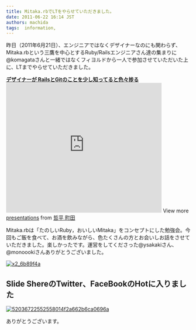 ```yaml
---
title: Mitaka.rbでLTをやらせていただきました。
date: 2011-06-22 16:14 JST
authors: machida
tags:  information, 
---
```

昨日（2011年6月21日）、エンジニアではなくデザイナーなのにも関わらず、Mitaka.rbという三鷹を中心とするRuby/Railsエンジニアさん達の集まりに@komagataさんと一緒ではなくフィヨルドから一人で参加させていただいた上に、LTまでやらせていただきました。

 **[デザイナーが RailsとGitのことを少し知ってると色々捗る](http://www.slideshare.net/machidanohimitsu/railsgit "デザイナーが RailsとGitのことを少し知ってると色々捗る")** <iframe src="http://www.slideshare.net/slideshow/embed_code/8384447" width="425" height="355" frameborder="0" marginwidth="0" marginheight="0" scrolling="no"></iframe> 
 View more [presentations](http://www.slideshare.net/) from [哲平 町田](http://www.slideshare.net/machidanohimitsu) 

Mitaka.rbは「たのしいRuby，おいしいMitaka」をコンセプトにした勉強会。今回もご飯を食べて、お酒を飲みながら、色たくさんの方とお会いしお話をさせていただきました。楽しかったです。運営をしてくださった@ysakakiさん、@monoookiさんありがとうございました。

[![x2_6b89f4a](http://farm4.static.flickr.com/3048/5859424878_d5f616459f.jpg)](http://www.flickr.com/photos/fjord_llc/5859424878/ "x2\_6b89f4a by 町田 哲平（teppei machida）, on Flickr")

## Slide ShereのTwitter、FaceBookのHotに入りました

[![52036722552558014f2a662b6ca0696a](http://farm6.static.flickr.com/5075/5859883728_427b80461e.jpg)](http://www.flickr.com/photos/fjord_llc/5859883728/ "52036722552558014f2a662b6ca0696a by 町田 哲平（teppei machida）, on Flickr")

ありがとうございます。

